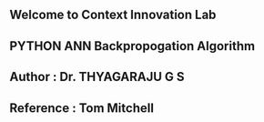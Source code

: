 ## Welcome to Context Innovation Lab 
## PYTHON ANN Backpropogation Algorithm 
## Author : Dr. THYAGARAJU G S
## Reference : Tom Mitchell 
